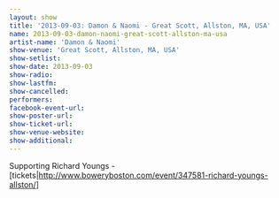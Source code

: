 ```yaml
---
layout: show
title: '2013-09-03: Damon & Naomi - Great Scott, Allston, MA, USA'
name: 2013-09-03-damon-naomi-great-scott-allston-ma-usa
artist-name: 'Damon & Naomi'
show-venue: 'Great Scott, Allston, MA, USA'
show-setlist: 
show-date: 2013-09-03
show-radio: 
show-lastfm: 
show-cancelled: 
performers: 
facebook-event-url: 
show-poster-url: 
show-ticket-url: 
show-venue-website: 
show-additional: 
---
```


Supporting Richard Youngs - [tickets|http://www.boweryboston.com/event/347581-richard-youngs-allston/]